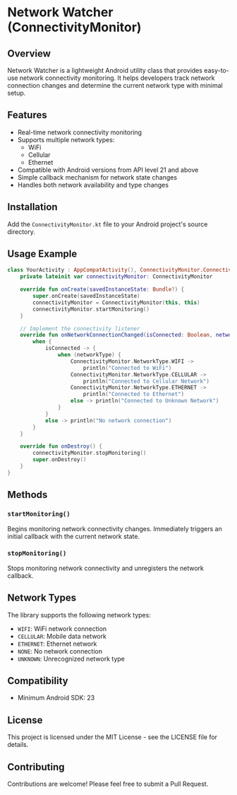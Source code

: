 # Network Watcher (ConnectivityMonitor)

## Overview

Network Watcher is a lightweight Android utility class that provides easy-to-use network connectivity monitoring. It helps developers track network connection changes and determine the current network type with minimal setup.

## Features

- Real-time network connectivity monitoring
- Supports multiple network types:
   - WiFi
   - Cellular
   - Ethernet
- Compatible with Android versions from API level 21 and above
- Simple callback mechanism for network state changes
- Handles both network availability and type changes

## Installation

Add the `ConnectivityMonitor.kt` file to your Android project's source directory.

## Usage Example

```kotlin
class YourActivity : AppCompatActivity(), ConnectivityMonitor.ConnectivityListener {
    private lateinit var connectivityMonitor: ConnectivityMonitor

    override fun onCreate(savedInstanceState: Bundle?) {
        super.onCreate(savedInstanceState)
        connectivityMonitor = ConnectivityMonitor(this, this)
        connectivityMonitor.startMonitoring()
    }

    // Implement the connectivity listener
    override fun onNetworkConnectionChanged(isConnected: Boolean, networkType: ConnectivityMonitor.NetworkType) {
        when {
            isConnected -> {
                when (networkType) {
                    ConnectivityMonitor.NetworkType.WIFI -> 
                        println("Connected to WiFi")
                    ConnectivityMonitor.NetworkType.CELLULAR -> 
                        println("Connected to Cellular Network")
                    ConnectivityMonitor.NetworkType.ETHERNET -> 
                        println("Connected to Ethernet")
                    else -> println("Connected to Unknown Network")
                }
            }
            else -> println("No network connection")
        }
    }

    override fun onDestroy() {
        connectivityMonitor.stopMonitoring()
        super.onDestroy()
    }
}
```

## Methods

### `startMonitoring()`
Begins monitoring network connectivity changes. Immediately triggers an initial callback with the current network state.

### `stopMonitoring()`
Stops monitoring network connectivity and unregisters the network callback.

## Network Types

The library supports the following network types:
- `WIFI`: WiFi network connection
- `CELLULAR`: Mobile data network
- `ETHERNET`: Ethernet network
- `NONE`: No network connection
- `UNKNOWN`: Unrecognized network type

## Compatibility

- Minimum Android SDK: 23 

## License

This project is licensed under the MIT License - see the LICENSE file for details.

## Contributing

Contributions are welcome! Please feel free to submit a Pull Request.